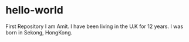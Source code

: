 # hello-world
First Repository
I am Amit. I have been living in the U.K for 12 years. 
I was born in Sekong, HongKong.
